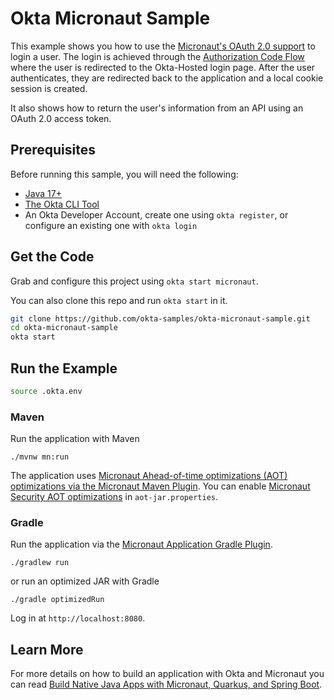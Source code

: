 # Okta Micronaut Sample

This example shows you how to use the [Micronaut's OAuth 2.0 support](https://micronaut-projects.github.io/micronaut-security/latest/guide/#oauth) to login a user. The login is achieved through the [Authorization Code Flow](https://developer.okta.com/docs/guides/implement-grant-type/authcode/main/) where the user is redirected to the Okta-Hosted login page. After the user authenticates, they are redirected back to the application and a local cookie session is created.

It also shows how to return the user's information from an API using an OAuth 2.0 access token.

## Prerequisites

Before running this sample, you will need the following:

* [Java 17+](https://sdkman.io/jdks)
* [The Okta CLI Tool](https://github.com/okta/okta-cli/#installation)
* An Okta Developer Account, create one using `okta register`, or configure an existing one with `okta login`

## Get the Code

Grab and configure this project using `okta start micronaut`.

You can also clone this repo and run `okta start` in it.

```bash
git clone https://github.com/okta-samples/okta-micronaut-sample.git
cd okta-micronaut-sample
okta start
```

## Run the Example

```bash
source .okta.env
```

### Maven

Run the application with Maven
```
./mvnw mn:run
```

The application uses [Micronaut Ahead-of-time optimizations (AOT) optimizations via the Micronaut Maven Plugin](https://micronaut-projects.github.io/micronaut-maven-plugin/latest/examples/aot.html). You can enable [Micronaut Security AOT optimizations](https://micronaut-projects.github.io/micronaut-security/latest/guide/#aot) in `aot-jar.properties`.

### Gradle

Run the application via the [Micronaut Application Gradle Plugin](https://micronaut-projects.github.io/micronaut-gradle-plugin/latest/).  

```
./gradlew run
```

or run an optimized JAR with Gradle

```
./gradle optimizedRun
```

Log in at `http://localhost:8080`.

## Learn More

For more details on how to build an application with Okta and Micronaut you can read [Build Native Java Apps with Micronaut, Quarkus, and Spring Boot](https://developer.okta.com/blog/2021/06/18/native-java-framework-comparison).

[OIDC Web Application Setup Instructions]: https://developer.okta.com/docs/guides/implement-grant-type/authcode/main/#set-up-your-app
